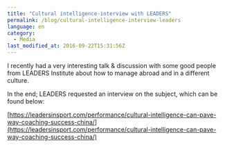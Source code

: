 ```yaml
---
title: "Cultural intelligence-interview with LEADERS"
permalink: /blog/cultural-intelligence-interview-leaders
language: en
category:
  - Media
last_modified_at: 2016-09-22T15:31:56Z
---
```


I recently had a very interesting talk & discussion with some good people from LEADERS Institute about how to manage abroad and in a different culture.

In the end; LEADERS requested an interview on the subject, which can be found below:

[https://leadersinsport.com/performance/cultural-intelligence-can-pave-way-coaching-success-china/](https://leadersinsport.com/performance/cultural-intelligence-can-pave-way-coaching-success-china/)
